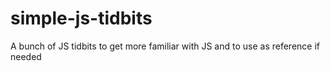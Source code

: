 # simple-js-tidbits
A bunch of JS tidbits to get more familiar with JS and to use as reference if needed
